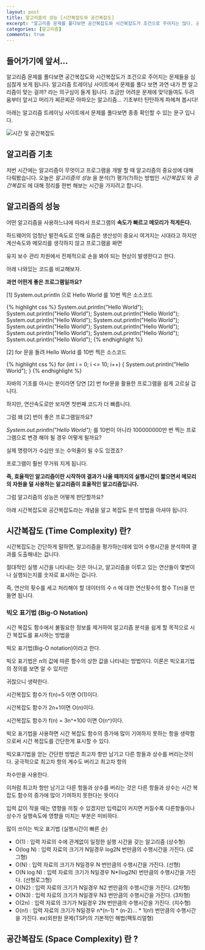 ```yaml
---
layout: post
title: 알고리즘의 성능 [시간복잡도와 공간복잡도]
excerpt: "알고리즘 문제를 풀다보면 공간복잡도와 시간복잡도가 조건으로 주어지는 많다. 공간복잡도는 무엇이고 시간복잡도는 무엇인지 알아보고 정리해보는 시간을 가지려 한다. "
categories: [알고리즘]
comments: true
---
```


## 들어가기에 앞서...

알고리즘 문제를 풀다보면 공간복잡도와 시간복잡도가 조건으로 주어지는 문제들을 심심찮게 보게 됩니다. 알고리즘 트레이닝 사이트에서 문제를 풀다 보면  과연 내가 짠 알고리즘이 맞는 걸까? 라는 의구심이 들게 됩니다. 조금만 어려운 문제에 맞닥들여도 두려움부터 앞서고 머리가 찌끈찌끈 아파오는 알고리즘... 기초부터 탄탄하게 파헤쳐 봅시다!

아래는 알고리즘 트레이닝 사이트에서 문제를 풀다보면 종종 확인할 수 있는 문구 입니다.

![시간 및 공간복잡도](https://user-images.githubusercontent.com/20435620/29495553-b53cf4f8-85fc-11e7-8cf0-a916e24af6ad.png)


## 알고리즘 기초

저번 시간에는 알고리즘이 무엇이고 프로그램을 개발 할 때 알고리즘의 중요성에 대해 다뤄봤습니다.
오늘은 *알고리즘의 성능* 을 분석(?) 평가(?)하는 방법인 *시간복잡도* 와 *공간복잡도* 에 대해 정리를 한번 해보는 시간을 가지려고 합니다.


## 알고리즘의 성능

어떤 알고리즘을 사용하느냐에 따라서 프로그램의 **속도가 빠르고 메모리가 적게든다.**

하드웨어의 엄청난 발전속도로 인해 요즘은 생산성이 중요시 여겨지는 시대라고 하지만 계산속도와 메모리를 생각하지 않고 프로그램을 짜면

유지 보수 관리 차원에서 전체적으로 손을 봐야 되는 현상이 발생한다고 한다.

아래 나와있는 코드를 비교해보자.

**과연 어떤게 좋은 프로그램일까요?**

[1] System.out.println 으로 Hello World 를 10번 찍은 소스코드

{% highlight css %}
    System.out.println("Hello World");
    System.out.println("Hello World");
    System.out.println("Hello World");
    System.out.println("Hello World");
    System.out.println("Hello World");
    System.out.println("Hello World");
    System.out.println("Hello World");
    System.out.println("Hello World");
    System.out.println("Hello World");
    System.out.println("Hello World");
{% endhighlight %}

[2] for 문을 돌려 Hello World 를 10번 찍은 소스코드

{% highlight css %}
    for (int i = 0; i <= 10; i++) {
      System.out.println("Hello World");
    }
{% endhighlight %}

자바의 기초를 아시는 분이라면 당연 [2] 번 for문을 활용한 프로그램을 쉽게 고르실 겁니다.

하지만, 연산속도로만 보자면 첫번째 코드가 더 빠릅니다.

그럼 왜 [2] 번이 좋은 프로그램일까요?

*System.out.println("Hello World");* 를 10번이 아니라 100000000만 번 찍는 프로그램으로 변경 해야 될 경우 어떻게 될까요?

실제 명령어가 수십만 또는 수억줄이 될 수도 있겠죠?

프로그램이 훨씬 무거워 지게 됩니다.

**즉, 효율적인 알고리즘이란 시작하여 결과가 나올 때까지의 실행시간이 짧으면서 메모리의 자원을 덜 사용하는 알고리즘이 효율적인 알고리즘입니다.**

그럼 알고리즘의 성능은 어떻게 판단할까요?

아래 시간복잡도와 공간복잡도라는 개념을 알고 복잡도 분석 방법을 아셔야 됩니다.


## 시간복잡도 (Time Complexity) 란?

시간복잡도는 간단하게 말하면, 알고리즘을 평가하는데에 있어 수행시간을 분석하여 결과를 도출해내는 겁니다.

절대적인 실행 시간을 나타내는 것은 아니고, 알고리즘을 이루고 있는 연산들이 몇번이나 실행되는지를 숫자로 표시하는 겁니다.

즉, 연산의 횟수를 세고 처리해야 할 데이터의 수 n 에 대한 연산횟수의 함수 T(n)을 만들면 됩니다.



### 빅오 표기법 (Big-O Notation)

시간 복잡도 함수에서 불필요한 정보를 제거하여 알고리즘 분석을 쉽게 할 목적으로 시간 복잡도를 표시하는 방법을

빅오 표기법(Big-O notation)이라고 한다.

빅오 표기법은 n의 값에 따른 함수의 상한 값을 나타내는 방법이다. 이론은 빅오표기법의 정의를 보면 알 수 있지만

귀찮으니 생략한다.

시간복잡도 함수가 f(n)=5  이면 O(1)이다.

시간복잡도 함수가 2n+1이면 O(n)이다.

시간복잡도 함수가 f(n) = 3n^+100 이면 O(n^)이다.

빅오 표기법을 사용하면 시간 복잡도 함수의 증가에 많이 기여하지 못하는 항을 생략함으로써 시간 복잡도를 간단한게 표시할 수 있다.

빅오표기법을 얻는 간단한 방법은 최고차 항만 남기고 다른 항들과 상수를 버리는것이다. 궁극적으로 최고차 항의 계수도 버리고 최고차 항의

차수만을 사용한다.

이처럼 최고차 항만 남기고 다른 항들과 상수를 버리는 것은 다른 항들과 상수는 시간 복잡도 함수의 증가에 많이 기여하지 못한다는 뜻이다

입력 값이 작을 때는 영향을 끼칠 수 있겠지만 입력값이 커지면 커질수록 다른항들이나 상수가 실행속도에 영향을 미치는 부분은 미비하다.

많이 쓰이는 빅오 표기법 (실행시간이 빠른 순)

* O(1) : 입력 자료의 수에 관계없이 일정한 실행 시간을 갖는 알고리즘 (상수형)
* O(log N) : 입력 자료의 크기가 N일경우 log2N 번만큼의 수행시간을 가진다. (로그형)
* O(N) : 입력 자료의 크기가 N일경우 N 번만큼의 수행시간을 가진다. (선형)
* O(N log N) : 입력 자료의 크기가 N일경우 N*(log2N) 번만큼의 수행시간을 가진다. (선형로그형)
* O(N2) : 입력 자료의 크기가 N일경우 N2 번만큼의 수행시간을 가진다. (2차형)
* O(N3) : 입력 자료의 크기가 N일경우 N3 번만큼의 수행시간을 가진다. (3차형)
* O(2n) : 입력 자료의 크기가 N일경우 2N 번만큼의 수행시간을 가진다. (지수형)
* O(n!) : 입력 자료의 크기가 N일경우 n*(n-1) * (n-2)... * 1(n!) 번만큼의 수행시간을 가진다. ex)외판원 문제(TSP)의 기본적인 해법(팩토리얼형)



## 공간복잡도 (Space Complexity) 란 ?
